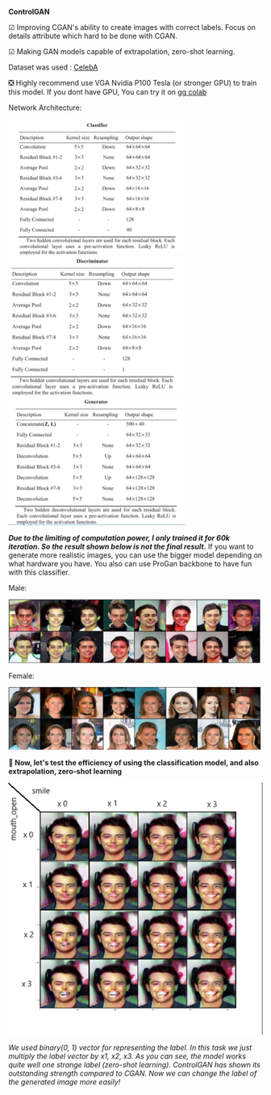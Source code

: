 **ControlGAN**

☑ Improving CGAN's ability to create images with correct labels. Focus on details attribute which hard to be done with CGAN.

☑ Making GAN models capable of extrapolation, zero-shot learning.

Dataset was used : [CelebA](https://paperswithcode.com/dataset/celeba)

❎ Highly recommend use VGA Nvidia P100 Tesla (or stronger GPU) to train this model. If you dont have GPU, You can try it on [gg colab](https://colab.research.google.com/)

Network Architecture:

<img src = "https://github.com/Crazylov3/ControlGAN/blob/main/image/clasi.png" width = "350"> <img src = "https://github.com/Crazylov3/ControlGAN/blob/main/image/dis.png" width = "350"> <img src = "https://github.com/Crazylov3/ControlGAN/blob/main/image/gen.png" width = "350">

***Due to the limiting of computation power, I only trained it for 60k iteration. So the result shown below is not the final result.*** If you want to generate more realistic images, you can use
the bigger model depending on what hardware you have. You also can use ProGan backbone to have fun with this classifier. 

Male:

<img src = "https://github.com/Crazylov3/ControlGAN/blob/main/image/GAN.png" width = "500">

Female:

<img src = "https://github.com/Crazylov3/ControlGAN/blob/main/image/female.png" width = "500">

**🔻 Now, let's test the efficiency of using the classification model, and also extrapolation, zero-shot learning**

<img src = "https://github.com/Crazylov3/ControlGAN/blob/main/image/noisuy.png" width = "600">

*We used binary(0, 1) vector for representing the label. In this task we just multiply the label vector by x1, x2, x3. As you can see, the model works quite well one strange label (zero-shot learning).
ControlGAN has shown its outstanding strength compared to CGAN. Now we can change the label of the generated image more easily!*
